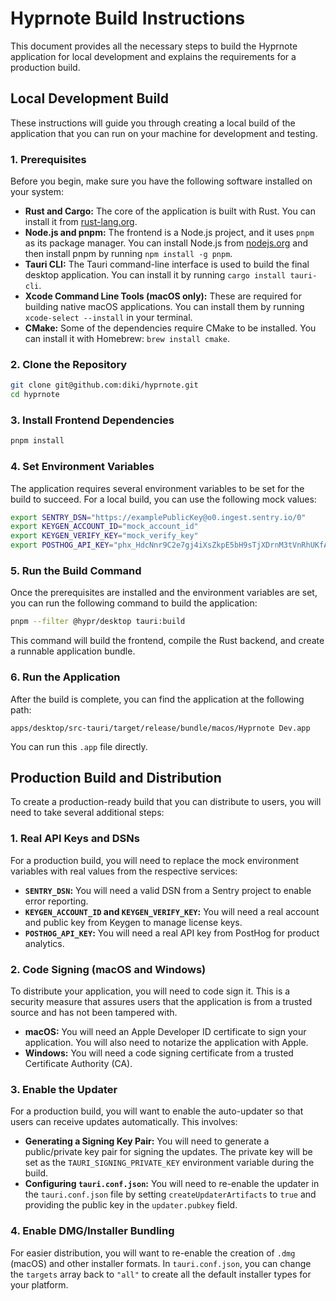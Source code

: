 # Hyprnote Build Instructions

This document provides all the necessary steps to build the Hyprnote application for local development and explains the requirements for a production build.

## Local Development Build

These instructions will guide you through creating a local build of the application that you can run on your machine for development and testing.

### 1. Prerequisites

Before you begin, make sure you have the following software installed on your system:

*   **Rust and Cargo:** The core of the application is built with Rust. You can install it from [rust-lang.org](https://rust-lang.org).
*   **Node.js and pnpm:** The frontend is a Node.js project, and it uses `pnpm` as its package manager. You can install Node.js from [nodejs.org](https://nodejs.org) and then install pnpm by running `npm install -g pnpm`.
*   **Tauri CLI:** The Tauri command-line interface is used to build the final desktop application. You can install it by running `cargo install tauri-cli`.
*   **Xcode Command Line Tools (macOS only):** These are required for building native macOS applications. You can install them by running `xcode-select --install` in your terminal.
*   **CMake:** Some of the dependencies require CMake to be installed. You can install it with Homebrew: `brew install cmake`.

### 2. Clone the Repository

```bash
git clone git@github.com:diki/hyprnote.git
cd hyprnote
```

### 3. Install Frontend Dependencies

```bash
pnpm install
```

### 4. Set Environment Variables

The application requires several environment variables to be set for the build to succeed. For a local build, you can use the following mock values:

```bash
export SENTRY_DSN="https://examplePublicKey@o0.ingest.sentry.io/0"
export KEYGEN_ACCOUNT_ID="mock_account_id"
export KEYGEN_VERIFY_KEY="mock_verify_key"
export POSTHOG_API_KEY="phx_HdcNnr9C2e7gj4iXsZkpE5bH9sTjXDrnM3tVnRhUKfApj9v"
```

### 5. Run the Build Command

Once the prerequisites are installed and the environment variables are set, you can run the following command to build the application:

```bash
pnpm --filter @hypr/desktop tauri:build
```

This command will build the frontend, compile the Rust backend, and create a runnable application bundle.

### 6. Run the Application

After the build is complete, you can find the application at the following path:

`apps/desktop/src-tauri/target/release/bundle/macos/Hyprnote Dev.app`

You can run this `.app` file directly.

## Production Build and Distribution

To create a production-ready build that you can distribute to users, you will need to take several additional steps:

### 1. Real API Keys and DSNs

For a production build, you will need to replace the mock environment variables with real values from the respective services:

*   **`SENTRY_DSN`:** You will need a valid DSN from a Sentry project to enable error reporting.
*   **`KEYGEN_ACCOUNT_ID` and `KEYGEN_VERIFY_KEY`:** You will need a real account and public key from Keygen to manage license keys.
*   **`POSTHOG_API_KEY`:** You will need a real API key from PostHog for product analytics.

### 2. Code Signing (macOS and Windows)

To distribute your application, you will need to code sign it. This is a security measure that assures users that the application is from a trusted source and has not been tampered with.

*   **macOS:** You will need an Apple Developer ID certificate to sign your application. You will also need to notarize the application with Apple.
*   **Windows:** You will need a code signing certificate from a trusted Certificate Authority (CA).

### 3. Enable the Updater

For a production build, you will want to enable the auto-updater so that users can receive updates automatically. This involves:

*   **Generating a Signing Key Pair:** You will need to generate a public/private key pair for signing the updates. The private key will be set as the `TAURI_SIGNING_PRIVATE_KEY` environment variable during the build.
*   **Configuring `tauri.conf.json`:** You will need to re-enable the updater in the `tauri.conf.json` file by setting `createUpdaterArtifacts` to `true` and providing the public key in the `updater.pubkey` field.

### 4. Enable DMG/Installer Bundling

For easier distribution, you will want to re-enable the creation of `.dmg` (macOS) and other installer formats. In `tauri.conf.json`, you can change the `targets` array back to `"all"` to create all the default installer types for your platform.
